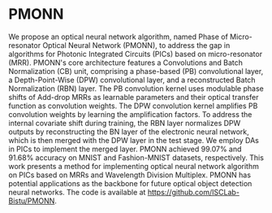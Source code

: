 # PMONN
We propose an optical neural network algorithm, named Phase of Micro-resonator Optical Neural Network (PMONN), to address the gap in algorithms for Photonic Integrated Circuits (PICs) based on micro-resonator (MRR). PMONN's core architecture features a Convolutions and Batch Normalization (CB) unit, comprising a phase-based (PB) convolutional layer, a Depth-Point-Wise (DPW) convolutional layer, and a reconstructed Batch Normalization (RBN) layer. The PB convolution kernel uses modulable phase shifts of Add-drop MRRs as learnable parameters and their optical transfer function as convolution weights. The DPW convolution kernel amplifies PB convolution weights by learning the amplification factors. To address the internal covariate shift during training, the RBN layer normalizes DPW outputs by reconstructing the BN layer of the electronic neural network, which is then merged with the DPW layer in the test stage. We employ DAs in PICs to implement the merged layer. PMONN achieved 99.07% and 91.68% accuracy on MNIST and Fashion-MNIST datasets, respectively. This work presents a method for implementing optical neural network algorithm on PICs based on MRRs and Wavelength Division Multiplex. PMONN has potential applications as the backbone for future optical object detection neural networks. The code is available at https://github.com/ISCLab-Bistu/PMONN.
